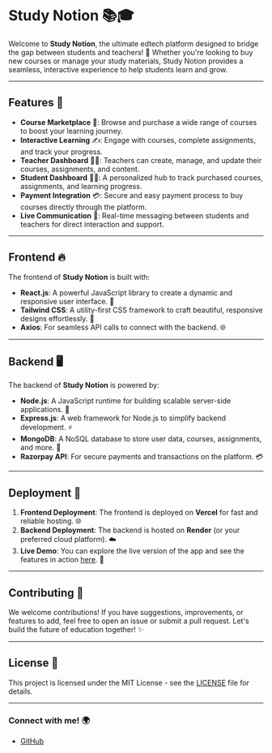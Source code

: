 # Study Notion 📚🎓

Welcome to **Study Notion**, the ultimate edtech platform designed to bridge the gap between students and teachers! 🚀 Whether you're looking to buy new courses or manage your study materials, Study Notion provides a seamless, interactive experience to help students learn and grow. 

---

## Features 🌟

- **Course Marketplace** 🛒: Browse and purchase a wide range of courses to boost your learning journey. 
- **Interactive Learning** ✍️: Engage with courses, complete assignments, and track your progress.
- **Teacher Dashboard** 👩‍🏫: Teachers can create, manage, and update their courses, assignments, and content.
- **Student Dashboard** 🧑‍🎓: A personalized hub to track purchased courses, assignments, and learning progress.
- **Payment Integration** 💳: Secure and easy payment process to buy courses directly through the platform.
- **Live Communication** 💬: Real-time messaging between students and teachers for direct interaction and support.

---

## Frontend 🔥

The frontend of **Study Notion** is built with:

- **React.js**: A powerful JavaScript library to create a dynamic and responsive user interface. 🎨
- **Tailwind CSS**: A utility-first CSS framework to craft beautiful, responsive designs effortlessly. 💅
- **Axios**: For seamless API calls to connect with the backend. 🌐

---

## Backend 🖥️

The backend of **Study Notion** is powered by:

- **Node.js**: A JavaScript runtime for building scalable server-side applications. 🚀
- **Express.js**: A web framework for Node.js to simplify backend development. ⚡
- **MongoDB**: A NoSQL database to store user data, courses, assignments, and more. 💾
- **Razorpay API**: For secure payments and transactions on the platform. 💳

---

## Deployment 🚀

1. **Frontend Deployment**: The frontend is deployed on **Vercel** for fast and reliable hosting. 🌐
2. **Backend Deployment**: The backend is hosted on **Render** (or your preferred cloud platform). ☁️
3. **Live Demo**: You can explore the live version of the app and see the features in action [here](https://study-notion-edtech-tau.vercel.app/). 🔗

---

## Contributing 🤝

We welcome contributions! If you have suggestions, improvements, or features to add, feel free to open an issue or submit a pull request. Let's build the future of education together! ✨

---

## License 📜

This project is licensed under the MIT License - see the [LICENSE](LICENSE) file for details.

---

### Connect with me! 🌍  
- [GitHub](https://github.com/namangupta08)  
